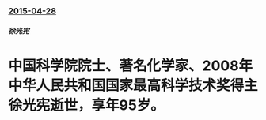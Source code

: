 ### [2015-04-28](/news/2015/04/28/index.md)

##### 徐光宪
# 中国科学院院士、著名化学家、2008年中华人民共和国国家最高科学技术奖得主徐光宪逝世，享年95岁。



